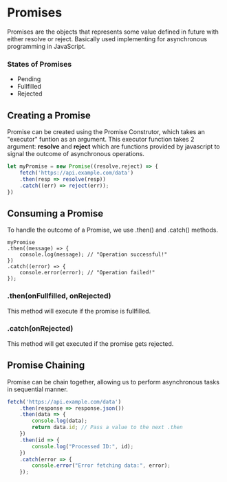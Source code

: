 # Promises
Promises are the objects that represents some value defined in future with either resolve or reject. Basically used implementing for asynchronous programming in JavaScript.
### States of Promises
- Pending
- Fullfilled
- Rejected

## Creating a Promise
Promise can be created using the Promise Construtor, which takes an "executor" funtion as an argument. This executor function takes 2 argument: <b>resolve</b> and <b>reject</b> which are functions provided by javascript to signal the outcome of asynchronous operations.
```js
let myPromise = new Promise((resolve,reject) => {
    fetch('https://api.example.com/data')
    .then(resp => resolve(resp))
    .catch((err) => reject(err));
})
```

## Consuming a Promise
To handle the outcome of a Promise, we use .then() and .catch() methods.

    myPromise
    .then((message) => {
        console.log(message); // "Operation successful!"
    })
    .catch((error) => {
        console.error(error); // "Operation failed!"
    });

### .then(onFullfilled, onRejected)
This method will execute if the promise is fullfilled.
### .catch(onRejected)
This method will get executed if the promise gets rejected.


## Promise Chaining
Promise can be chain together, allowing us to perform asynchronous tasks in sequential manner.
```js
fetch('https://api.example.com/data')
    .then(response => response.json())
    .then(data => {
        console.log(data);
        return data.id; // Pass a value to the next .then
    })
    .then(id => {
        console.log("Processed ID:", id);
    })
    .catch(error => {
        console.error("Error fetching data:", error);
    });
```